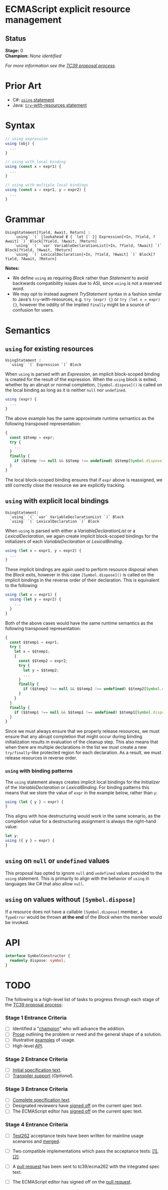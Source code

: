 <!--
Welcome to your new proposal repository. This document will serve as the introduction and 
 strawman for your proposal.

The repository is broken down into the following layout:

  /README.md        # intro/strawman (this file)
  /LICENSE          # ECMA compatible license (BSD-3 Clause)
  /src              # ecmarkup sources for the specification
  /docs             # ecmarkup output

To build the specification, run:

  npm run compile

To preview the specification, run:

  npm run start

It is recommended that you configure GitHub Pages in your GitHub repository to point to the
'/docs' directory after you push these changes to 'master'. That way the specification text
will be updated automatically when you publish.

-->

# ECMAScript explicit resource management

<!-- Replace this with a summary or introduction for your proposal -->

## Status

**Stage:** 0  
**Champion:** _None identified_

_For more information see the [TC39 proposal process](https://tc39.github.io/process-document/)._

<!-- ## Authors -->

<!-- * Name (@name) -->

<!-- # Motivations -->

<!-- Motivations and use cases for the proposal --->

# Prior Art

<!-- Links to similar concepts in existing languages, prior proposals, etc. -->

* C#: [`using` statement](https://docs.microsoft.com/en-us/dotnet/csharp/language-reference/keywords/using-statement)  
* Java: [`try`-with-resources statement](https://docs.oracle.com/javase/tutorial/essential/exceptions/tryResourceClose.html)

# Syntax

```js
// using expression
using (obj) {
  ...
}

// using with local binding
using (const x = expr1) {
  ...
}

// using with multiple local bindings
using (const x = expr1, y = expr2) {
  ...
}
```

# Grammar

<!-- Grammar for the proposal. Please use grammarkdown (github.com/rbuckton/grammarkdown#readme) 
     syntax in fenced code blocks as grammarkdown is the grammar format used by ecmarkup. -->

```grammarkdown
UsingStatement[Yield, Await, Return] :
    `using` `(` [lookahead ∉ { `let [` }] Expression[+In, ?Yield, ?Await] `)` Block[?Yield, ?Await, ?Return]
    `using` `(` `var` VariableDeclarationList[+In, ?Yield, ?Await] `)` Block[?Yield, ?Await, ?Return]
    `using` `(` LexicalDeclaration[+In, ?Yield, ?Await] `)` Block[?Yield, ?Await, ?Return]
```

**Notes:**

- We define `using` as requiring _Block_ rather than _Statement_ to avoid backwards compatibility issues due to ASI, since `using` is not a reserved word.
- We may opt to instead augment _TryStatement_ syntax in a fashion similar to Java's `try`-with-resources, e.g. `try (expr) {}` or `try (let x = expr) {}`, however the oddity of the implied `finally` might be a source of confusion for users. 

# Semantics

## `using` for existing resources

```grammarkdown
UsingStatement : 
  `using` `(` Expression `)` Block
```

When `using` is parsed with an _Expression_, an implicit block-scoped binding is created for the result of the expression. When the `using` block is exited, whether by an abrupt or normal completion, `[Symbol.dispose]()` is called on the local binding as long as it is neither `null` nor `undefined`.

```js
using (expr) {
  ...
}
```

The above example has the same approximate runtime semantics as the following transposed representation:

```js
{ 
  const $$temp = expr;
  try {
    ...
  }
  finally {
    if ($$temp !== null && $$temp !== undefined) $$temp[Symbol.dispose]();
  }
}
```

The local block-scoped binding ensures that if `expr` above is reassigned, we still correctly close the resource we are explicitly tracking.

## `using` with explicit local bindings

```grammarkdown
UsingStatement: 
  `using` `(` `var` VariableDeclarationList `)` Block
  `using` `(` LexicalDeclaration `)` Block
```

When `using` is parsed with either a _VariableDeclarationList_ or a _LexicalDeclaration_, we again create implicit block-scoped bindings for the initializers of each _VariableDeclaration_ or _LexicalBinding_. 

```js
using (let x = expr1, y = expr2) {
  ...
}
```

These implicit bindings are again used to perform resource disposal when the _Block_ exits, however in this case `[Symbol.dispose]()` is called on the implicit bindings in the reverse order of their declaration. This is equivalent to the following:

```js
using (let x = expr1) {
  using (let y = expr2) {
    ...
  }
}
```

Both of the above cases would have the same runtime semantics as the following transposed representation:

```js
{
  const $$temp1 = expr1;
  try {
    let x = $$temp1;
    {
      const $$temp2 = expr2;
      try {
        let y = $$temp2;
        ...
      }
      finally {
        if ($$temp2 !== null && $$temp2 !== undefined) $$temp2[Symbol.dispose]();
      }
    }
  }
  finally {
    if ($$temp1 !== null && $$temp1 !== undefined) $$temp1[Symbol.dispose]();
  }
}
```

Since we must always ensure that we properly release resources, we must ensure that any abrupt completion that might occur during binding initialization results in evaluation of the cleanup step. This also means that when there are multiple declarations in the list we must create a new `try/finally`-like protected region for each declaration. As a result, we must release resources in reverse order.

### `using` with binding patterns

The `using` statement always creates implicit local bindings for the _Initializer_ of the _VariableDeclaration_ or _LexicalBinding_. For binding patterns this means that we store the value of `expr` in the example below, rather than `y`:

```js
using (let { y } = expr) {
}
```

This aligns with how destructuring would work in the same scenario, as the completion value for a destructuring assignment is always the right-hand value:

```js
let y;
using ({ y } = expr) {
}
```

## `using` on `null` or `undefined` values

This proposal has opted to ignore `null` and `undefined` values provided to the `using` statement. This is primarily to align with the behavior of `using` in languages like C# that also allow `null`.

## `using` on values without `[Symbol.dispose]`

If a resource does not have a callable `[Symbol.dispose]` member, a `TypeError` would be thrown **at the end** of the _Block_ when the member would be invoked.

<!-- # Examples -->

<!-- Examples of the proposal -->


<!--
```js
```
-->


# API

```ts
interface SymbolConstructor {
  readonly dispose: symbol;
}
```

# TODO


The following is a high-level list of tasks to progress through each stage of the [TC39 proposal process](https://tc39.github.io/process-document/):

### Stage 1 Entrance Criteria

* [ ] Identified a "[champion][Champion]" who will advance the addition.  
* [ ] [Prose][Prose] outlining the problem or need and the general shape of a solution.  
* [ ] Illustrative [examples][Examples] of usage.  
* [ ] High-level [API][API].  

### Stage 2 Entrance Criteria

* [ ] [Initial specification text][Specification].  
* [ ] [Transpiler support][Transpiler] (_Optional_).  

### Stage 3 Entrance Criteria

* [ ] [Complete specification text][Specification].  
* [ ] Designated reviewers have [signed off][Stage3ReviewerSignOff] on the current spec text.  
* [ ] The ECMAScript editor has [signed off][Stage3EditorSignOff] on the current spec text.  

### Stage 4 Entrance Criteria

* [ ] [Test262](https://github.com/tc39/test262) acceptance tests have been written for mainline usage scenarios and [merged][Test262PullRequest].  
* [ ] Two compatible implementations which pass the acceptance tests: [\[1\]][Implementation1], [\[2\]][Implementation2].  
* [ ] A [pull request][Ecma262PullRequest] has been sent to tc39/ecma262 with the integrated spec text.  
* [ ] The ECMAScript editor has signed off on the [pull request][Ecma262PullRequest].  



<!-- # References -->

<!-- Links to other specifications, etc. -->


<!-- * [Title](url) -->


<!-- # Prior Discussion -->

<!-- Links to prior discussion topics on https://esdiscuss.org -->


<!-- * [Subject](https://esdiscuss.org) -->


<!-- The following are shared links used throughout the README: -->

[Champion]: #status
[Prose]: #motivations
[Examples]: #examples
[API]: #api
[Specification]: https://rbuckton.github.io/proposal-using
[Transpiler]: #todo
[Stage3ReviewerSignOff]: #todo
[Stage3EditorSignOff]: #todo
[Test262PullRequest]: #todo
[Implementation1]: #todo
[Implementation2]: #todo
[Ecma262PullRequest]: #todo